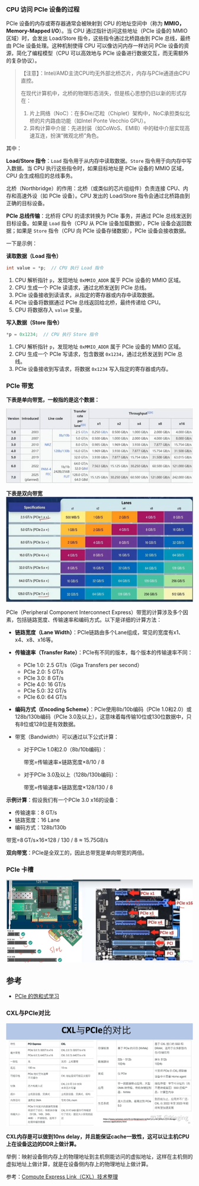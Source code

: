 

### CPU 访问 PCIe 设备的过程

PCIe 设备的内存或寄存器通常会被映射到 CPU 的地址空间中（称为 **MMIO，Memory-Mapped I/O**）。当 CPU 通过指针访问这些地址（PCIe 设备的 MMIO 区域）时，会发出 Load/Store 指令，这些指令通过北桥路由到 PCIe 总线，最终由 PCIe 设备处理。这种机制使得 CPU 可以像访问内存一样访问 PCIe 设备的资源，简化了编程模型（CPU 可以高效地与 PCIe 设备进行数据交互，而无需额外的复杂协议）。

> 【注意】：Intel/AMD主流CPU均无外部北桥芯片，内存与PCIe通道由CPU直控。
>
>   在现代计算机中，北桥的物理形态消失，但是核心思想仍旧以新的形式存在：
>
> 1. 片上网络（NoC）：在多Die/芯粒（Chiplet）架构中，NoC承担类似北桥的片内路由功能（如Intel Ponte Vecchio GPU）。
> 2. 异构计算中介层：先进封装（如CoWoS、EMIB）中的硅中介层实现高速互连，扮演“微观北桥”角色。

其中：

**Load/Store 指令**：`Load` 指令用于从内存中读取数据。`Store` 指令用于向内存中写入数据。当 CPU 执行这些指令时，如果目标地址是 PCIe 设备的 MMIO 区域，CPU 会生成相应的总线事务。

北桥（Northbridge）的作用：北桥（或类似的芯片组组件）负责连接 CPU、内存和高速外设（如 PCIe 设备）。CPU 发出的 Load/Store 指令会通过北桥路由到正确的目标设备。

**PCIe 总线传输**：北桥将 CPU 的请求转换为 PCIe 事务，并通过 PCIe 总线发送到目标设备。如果是 `Load` 指令（CPU 从 PCIe 设备加载数据），PCIe 设备会返回数据；如果是 `Store` 指令（CPU 向 PCIe 设备存储数据），PCIe 设备会接收数据。

一下是示例：

**读取数据（Load 指令）**

```c
int value = *p;  // CPU 执行 Load 指令
```

1. CPU 解析指针 `p`，发现地址 `0xMMIO_ADDR` 属于 PCIe 设备的 MMIO 区域。
2. CPU 生成一个 PCIe 读请求，通过北桥发送到 PCIe 总线。
3. PCIe 设备接收到读请求，从指定的寄存器或内存中读取数据。
4. PCIe 设备将数据通过 PCIe 总线返回给北桥，最终传递给 CPU。
5. CPU 将数据存入 `value` 变量。

**写入数据（Store 指令）**

```c
*p = 0x1234;  // CPU 执行 Store 指令
```

1. CPU 解析指针 `p`，发现地址 `0xMMIO_ADDR` 属于 PCIe 设备的 MMIO 区域。
2. CPU 生成一个 PCIe 写请求，包含数据 `0x1234`，通过北桥发送到 PCIe 总线。
3. PCIe 设备接收到写请求，将数据 `0x1234` 写入指定的寄存器或内存。

### PCIe 带宽

**下表是单向带宽，一般指的是这个数据：**

![image-20250113143136987](assets/readme/image-20250113143136987.png)

**下表是双向带宽**![](assets/readme/image-20250113141646191.png)

PCIe（Peripheral Component Interconnect Express）带宽的计算涉及多个因素，包括链路宽度、传输速率和编码方式。以下是详细的计算方法：

- **链路宽度（Lane Width）**：PCIe链路由多个Lane组成，常见的宽度有x1、x4、x8、x16等。
- **传输速率（Transfer Rate）**：PCIe有不同的版本，每个版本的传输速率不同：
  - PCIe 1.0: 2.5 GT/s（Giga Transfers per second）
  - PCIe 2.0: 5 GT/s
  - PCIe 3.0: 8 GT/s
  - PCIe 4.0: 16 GT/s
  - PCIe 5.0: 32 GT/s
  - PCIe 6.0: 64 GT/s
- **编码方式（Encoding Scheme）**：PCIe使用8b/10b编码（PCIe 1.0和2.0）或128b/130b编码（PCIe 3.0及以上），这意味着每传输10位或130位数据中，只有8位或128位是有效数据。

- 带宽（Bandwidth）可以通过以下公式计算：

  - 对于PCIe 1.0和2.0（8b/10b编码）：

    带宽=传输速率×链路宽度×8/10 / 8

  - 对于PCIe 3.0及以上（128b/130b编码）：

    带宽=传输速率×链路宽度×128/130 / 8

**示例计算**：假设我们有一个PCIe 3.0 x16的设备：

- 传输速率：8 GT/s
- 链路宽度：16 Lane
- 编码方式：128b/130b

带宽=8 GT/s×16×128 / 130 / 8 ≈ 15.75GB/s

**双向带宽**：PCIe是全双工的，因此总带宽是单向带宽的两倍。

### PCIe 卡槽

![image-20250113144746927](assets/readme/image-20250113144746927.png)

## 参考

- [PCIe 的饱和式学习](https://www.bilibili.com/video/BV12mpSeeEJx?spm_id_from=333.788.videopod.sections&vd_source=2d2ac911095577ab30d116171d315a7c)



### CXL与PCIe对比

![image-20250317154855342](assets/readme/image-20250317154855342.png)

**CXL内存是可以做到10ns delay，并且能保证cache一致性，这可以让主机CPU上在设备这边的DDR上做计算。**

举例：映射设备侧内存上的物理地址到主机侧能访问的虚拟地址，这样在主机侧的虚拟地址上做计算，就是在设备侧内存上的物理地址上做计算。

参考：[Compute Express Link（CXL）技术整理](https://zhuanlan.zhihu.com/p/645205597)

